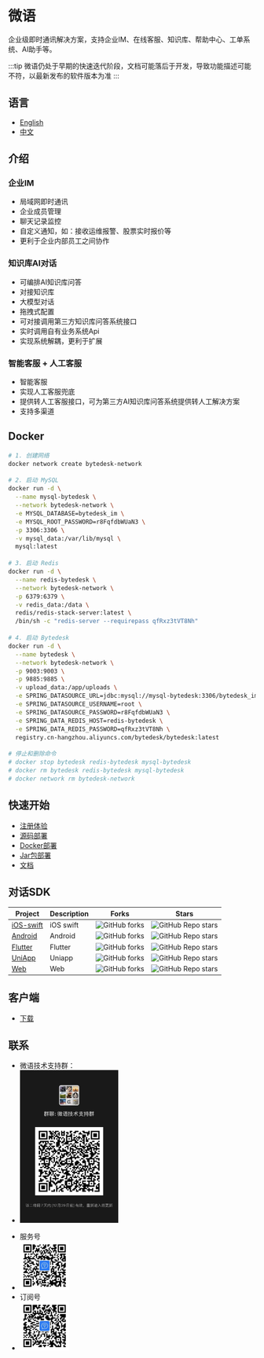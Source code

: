 <!--
 * @Author: jackning 270580156@qq.com
 * @Date: 2024-06-05 09:44:23
 * @LastEditors: jackning 270580156@qq.com
 * @LastEditTime: 2025-01-03 14:41:44
 * @Description: bytedesk.com https://github.com/Bytedesk/bytedesk
 *   Please be aware of the BSL license restrictions before installing Bytedesk IM – 
 *  selling, reselling, or hosting Bytedesk IM as a service is a breach of the terms and automatically terminates your rights under the license. 
 *  仅支持企业内部员工自用，严禁私自用于销售、二次销售或者部署SaaS方式销售 
 *  Business Source License 1.1: https://github.com/Bytedesk/bytedesk/blob/main/LICENSE 
 *  contact: 270580156@qq.com 
 *  联系：270580156@qq.com
 * Copyright (c) 2024 by bytedesk.com, All Rights Reserved. 
-->
# 微语

企业级即时通讯解决方案，支持企业IM、在线客服、知识库、帮助中心、工单系统、AI助手等。
<!-- 一款聊天软件 -->
<!-- 可编排AI知识库问答 + 对接自有业务系统 + 转人工客服。 -->
<!-- 不仅仅是一款 **企业IM** -->
<!-- 致力于实现企业管理软件一站式解决方案。 -->

:::tip
微语仍处于早期的快速迭代阶段，文档可能落后于开发，导致功能描述可能不符，以最新发布的软件版本为准
:::

## 语言

- [English](./README.md)
- [中文](./README.zh.md)

## 介绍

### 企业IM

- 局域网即时通讯
- 企业成员管理
- 聊天记录监控
- 自定义通知，如：接收运维报警、股票实时报价等
- 更利于企业内部员工之间协作

### 知识库AI对话

- 可编排AI知识库问答
- 对接知识库
- 大模型对话
- 拖拽式配置
- 可对接调用第三方知识库问答系统接口
- 实时调用自有业务系统Api
- 实现系统解耦，更利于扩展

### 智能客服 + 人工客服

- 智能客服
- 实现人工客服兜底
- 提供转人工客服接口，可为第三方AI知识库问答系统提供转人工解决方案
- 支持多渠道

<!-- ### 社交IM

- 加好友
- 群聊/讨论组 -->

<!-- ### 企业/团队IM

- 多层组织架构
- 角色管理
- 权限管理
- 聊天记录管理
- 同事对话
- 群组/讨论组 -->

<!-- ### AI助手

- 大模型对话LLM
- 知识库对话RAG
- 更适合团队使用，一人配置，多人使用。 -->

<!-- ### 在线客服：跟客户聊

- 支持多渠道：
  - 平台渠道：Web/H5/React/Android/iOS/Uniapp/Flutter、
  - 社交渠道：微信公众号/小程序/企业微信/小红书/抖音/快手/百度/微博/知乎、
  - 电商渠道：淘宝/天猫/京东/千牛/抖店
  - 海外渠道：Facebook/Instagram//Whatsapp/Line
- 多种路由策略、
- 详细考核指标
- 坐席工作台、
- 工单系统、
- 坐席管理、
- 数据看板、
- 人工知识库、
- 技能组管理、
- 实时监控、
- 公告、
- 敏感词、
- CRM、
- 报表功能， -->

## Docker

```bash
# 1. 创建网络
docker network create bytedesk-network

# 2. 启动 MySQL
docker run -d \
  --name mysql-bytedesk \
  --network bytedesk-network \
  -e MYSQL_DATABASE=bytedesk_im \
  -e MYSQL_ROOT_PASSWORD=r8FqfdbWUaN3 \
  -p 3306:3306 \
  -v mysql_data:/var/lib/mysql \
  mysql:latest

# 3. 启动 Redis
docker run -d \
  --name redis-bytedesk \
  --network bytedesk-network \
  -p 6379:6379 \
  -v redis_data:/data \
  redis/redis-stack-server:latest \
  /bin/sh -c "redis-server --requirepass qfRxz3tVT8Nh"

# 4. 启动 Bytedesk
docker run -d \
  --name bytedesk \
  --network bytedesk-network \
  -p 9003:9003 \
  -p 9885:9885 \
  -v upload_data:/app/uploads \
  -e SPRING_DATASOURCE_URL=jdbc:mysql://mysql-bytedesk:3306/bytedesk_im \
  -e SPRING_DATASOURCE_USERNAME=root \
  -e SPRING_DATASOURCE_PASSWORD=r8FqfdbWUaN3 \
  -e SPRING_DATA_REDIS_HOST=redis-bytedesk \
  -e SPRING_DATA_REDIS_PASSWORD=qfRxz3tVT8Nh \
  registry.cn-hangzhou.aliyuncs.com/bytedesk/bytedesk:latest

# 停止和删除命令
# docker stop bytedesk redis-bytedesk mysql-bytedesk
# docker rm bytedesk redis-bytedesk mysql-bytedesk
# docker network rm bytedesk-network
```

## 快速开始

- [注册体验](https://www.weiyuai.cn/admin/)
- [源码部署](https://www.weiyuai.cn/docs/zh-CN/docs/deploy/source)
- [Docker部署](https://www.weiyuai.cn/docs/zh-CN/docs/deploy/docker)
- [Jar包部署](https://www.weiyuai.cn/docs/zh-CN/docs/deploy/jar)
- [文档](https://www.weiyuai.cn/docs/zh-CN/)

<!-- ## 预览

### 管理后台

| 组织 | 客服 | ai |
| :----------: | :----------: | :----------: |
| <img src="./images/admin/team.png" width="250"> | <img src="./images/admin/service.png" width="250"> | <img src="./images/admin/ai.png" width="250"> |

## [桌面客户端](https://github.com/Bytedesk/bytedesk-desktop)

| 登录 | 对话 | 通讯录 | 设置 |
| :----------: | :----------: | :----------: | :----------: |
| <img src="./images/pc/login2.png" width="100"><img src="./images/pc/switch.png" width="100"> | <img src="./images/pc/chat.png" width="250"> | <img src="./images/pc/contact.png" width="250"> | <img src="./images/pc/setting.png" width="250"> |

| 客服-AI助手 | 客服-常用语 | 客服-访客信息 |
| :----------: | :----------: | :----------: |
| <img src="./images/pc/chat-ai.png" width="250">| <img src="./images/pc/chat-cs.png" width="250"> | <img src="./images/pc/chat-userinfo.png" width="250"> | -->

<!-- ## [移动客户端](https://github.com/Bytedesk/bytedesk-mobile)

- [gitee](https://gitee.com/270580156/bytedesk-mobile)
- [github](https://github.com/Bytedesk/bytedesk-mobile) -->

<!-- ## [网页版](https://github.com/bytedesk/bytedesk-react)

 [gitee](https://gitee.com/270580156/bytedesk-react)
- [github](https://github.com/Bytedesk/bytedesk-react) -->

<!-- | 自定义按钮颜色 |  按钮放在窗口左下角 | 自定义按钮边距 | 自定义聊天窗口边距 |
| :----------: | :----------: | :----------:  | :----------: |
| <img src="./images/visitor-web/button-color.png" width="250"> | <img src="./images/visitor-web/button-left.png" width="250"> | <img src="./images/visitor-web/button-margin.png" width="250"> | <img src="./images/visitor-web/iframe-margin.png" width="250"> |

| 自定义聊天窗口宽度 |  全屏聊天窗口 | iframe聊天窗口 | 嵌入式聊天窗口 |
| :----------: | :----------: | :----------:  | :----------: |
| <img src="./images/visitor-web/iframe-width.png" width="250"> | <img src="./images/visitor-web/chat-full.png" width="250"> | <img src="./images/visitor-web/chat-iframe.png" width="250"> | <img src="./images/visitor-web/chat-embed.png" width="250"> | -->

## 对话SDK

| Project     | Description           | Forks          | Stars             |
|-------------|-----------------------|----------------|-------------------|
| [iOS-swift](https://github.com/bytedesk/bytedesk-swift) | iOS swift  | ![GitHub forks](https://img.shields.io/github/forks/bytedesk/bytedesk-swift) | ![GitHub Repo stars](https://img.shields.io/github/stars/Bytedesk/bytedesk-swift)                 |
| [Android](https://github.com/bytedesk/bytedesk-android) | Android | ![GitHub forks](https://img.shields.io/github/forks/bytedesk/bytedesk-android) | ![GitHub Repo stars](https://img.shields.io/github/stars/bytedesk/bytedesk-android)  |
| [Flutter](https://github.com/bytedesk/bytedesk-flutter) | Flutter | ![GitHub forks](https://img.shields.io/github/forks/bytedesk/bytedesk-flutter)| ![GitHub Repo stars](https://img.shields.io/github/stars/bytedesk/bytedesk-flutter) |
| [UniApp](https://github.com/bytedesk/bytedesk-uniapp) | Uniapp | ![GitHub forks](https://img.shields.io/github/forks/bytedesk/bytedesk-uniapp) | ![GitHub Repo stars](https://img.shields.io/github/stars/bytedesk/bytedesk-uniapp) |
| [Web](https://github.com/bytedesk/bytedesk-web) | Web | ![GitHub forks](https://img.shields.io/github/forks/bytedesk/bytedesk-web) | ![GitHub Repo stars](https://img.shields.io/github/stars/bytedesk/bytedesk-web) |

## 客户端

- [下载](https://www.weiyuai.cn/download.html)
<!-- - [Windows](https://www.weiyuai.cn/download.html) -->
<!-- - [Mac](https://www.weiyuai.cn/download.html) -->
<!-- - [Linux](https://www.weiyuai.cn/download.html) -->
<!-- - [Android](https://www.weiyuai.cn/download.html) -->
<!-- - [IOS](https://www.weiyuai.cn/download.html) -->

<!-- ## 技术栈 -->
<!-- - [sofaboot](https://github.com/sofastack/sofa-boot/blob/master/README_ZH.md) for im server 基于金融级云原生架构-->
<!-- - [springboot-3.x for 后端](https://github.com/Bytedesk/bytedesk) -->
<!-- - [python for ai](https://github.com/Bytedesk/bytedesk-ai) -->
<!-- - [react for web前端](https://github.com/Bytedesk/bytedesk-react) -->
<!-- - [flutter for 移动客户端(ios&android)](https://github.com/Bytedesk/bytedesk-mobile) -->
<!-- - [electron for 桌面客户端(windows&mac&linux)](https://github.com/Bytedesk/bytedesk-desktop) -->

## 联系

<!-- - [Email](mailto:270580156@qq.com) -->
<!-- - [微信](./images/wechat.png) -->
- 微语技术支持群：
- <img src="./images/wechat_group.jpg" width="200">
<!-- - 如群二维码过期，请添加微信，备注: 微语 -->
<!-- - <img src="./images/wechat.png" width="100"> -->
- 服务号
- <img src="./images/wechat_mp.jpg" width="100">
- 订阅号
- <img src="./images/wechatai_mp.jpg" width="100">

<!-- ## [写在前面](https://www.weiyuai.cn/) -->
<!-- - 在保留原有商标logo等信息前提下，支持免费商用。如需移除，需要获得授权 -->
<!-- - 仅支持企业内部员工自用，销售、二次销售或者部署SaaS方式销售需要获得授权。 -->
<!-- - 代理合作：您负责销售，我方负责售后，维护等 ，五五分成。联系[微信](./images/wechat.png) -->
<!-- - 此软件可能存在bug或不完善的地方，如造成损失，需自行负责 -->
<!-- - 此为开源社区版，在保留商标Logo等版权信息前提下，支持免费商用 -->
<!-- - 请联系[微信](./images/wechat.png) -->
<!-- - 严禁用于含有木马、病毒、色情、赌博、诈骗等违法违规业务 -->
